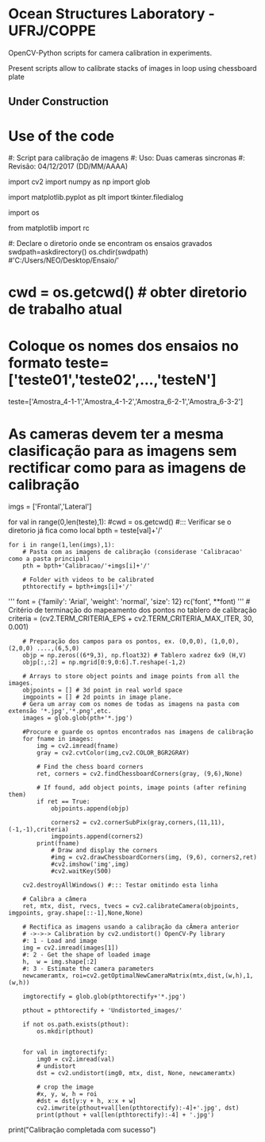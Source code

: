 # Ocean Structures Laboratory - UFRJ/COPPE
OpenCV-Python scripts for camera calibration in experiments.

Present scripts allow to calibrate stacks of images in loop using chessboard plate

## Under Construction


# Use of the code

#: Script para calibração de imagens
#: Uso: Duas cameras sincronas
#: Revisão: 04/12/2017 (DD/MM/AAAA)

import cv2
import numpy as np
import glob

import matplotlib.pyplot as plt
import tkinter.filedialog

import os

from matplotlib import rc

#: Declare o diretorio onde se encontram os ensaios gravados
swdpath=askdirectory()
os.chdir(swdpath)
#'C:/Users/NEO/Desktop/Ensaio/'

# cwd = os.getcwd() # obter diretorio de trabalho atual


# Coloque os nomes dos ensaios no formato teste= ['teste01','teste02',...,'testeN']
teste=['Amostra_4-1-1','Amostra_4-1-2','Amostra_6-2-1','Amostra_6-3-2']

# As cameras devem ter a mesma clasificação para as imagens sem rectificar como para as imagens de calibração
imgs = ['Frontal','Lateral']

for val in range(0,len(teste),1):
    #cwd = os.getcwd() #::: Verificar se o diretorio já fica como local
    bpth = teste[val]+'/'

    for i in range(1,len(imgs),1):
        # Pasta com as imagens de calibração (considerase 'Calibracao' como a pasta principal)
        pth = bpth+'Calibracao/'+imgs[i]+'/'

        # Folder with videos to be calibrated
        pthtorectify = bpth+imgs[i]+'/'

'''
        font = {'family': 'Arial',
                'weight': 'normal',
                'size': 12}
        rc('font', **font)
        '''
        # Critério de terminação do mapeamento dos pontos no tablero de calibração
        criteria = (cv2.TERM_CRITERIA_EPS + cv2.TERM_CRITERIA_MAX_ITER, 30, 0.001)

        # Preparação dos campos para os pontos, ex. (0,0,0), (1,0,0), (2,0,0) ....,(6,5,0)
        objp = np.zeros((6*9,3), np.float32) # Tablero xadrez 6x9 (H,V)
        objp[:,:2] = np.mgrid[0:9,0:6].T.reshape(-1,2)

        # Arrays to store object points and image points from all the images.
        objpoints = [] # 3d point in real world space
        imgpoints = [] # 2d points in image plane.
        # Gera um array com os nomes de todas as imagens na pasta com extensão '*.jpg','*.png',etc.
        images = glob.glob(pth+'*.jpg')
        
        #Procure e guarde os opntos encontrados nas imagens de calibração
        for fname in images:
            img = cv2.imread(fname)
            gray = cv2.cvtColor(img,cv2.COLOR_BGR2GRAY)

            # Find the chess board corners
            ret, corners = cv2.findChessboardCorners(gray, (9,6),None)

            # If found, add object points, image points (after refining them)
            if ret == True:
                objpoints.append(objp)

                corners2 = cv2.cornerSubPix(gray,corners,(11,11),(-1,-1),criteria)
                imgpoints.append(corners2)
            print(fname)
                # Draw and display the corners
                #img = cv2.drawChessboardCorners(img, (9,6), corners2,ret)
                #cv2.imshow('img',img)
                #cv2.waitKey(500)

        cv2.destroyAllWindows() #::: Testar omitindo esta linha
        
        # Calibra a câmera
        ret, mtx, dist, rvecs, tvecs = cv2.calibrateCamera(objpoints, imgpoints, gray.shape[::-1],None,None)
        
        # Rectifica as imagens usando a calibração da cÂmera anterior
        # ->->-> Calibration by cv2.undistort() OpenCV-Py library
        #: 1 - Load and image
        img = cv2.imread(images[1])
        #: 2 - Get the shape of loaded image
        h,  w = img.shape[:2]
        #: 3 - Estimate the camera parameters
        newcameramtx, roi=cv2.getOptimalNewCameraMatrix(mtx,dist,(w,h),1,(w,h))
        
        imgtorectify = glob.glob(pthtorectify+'*.jpg')
        
        pthout = pthtorectify + 'Undistorted_images/'

        if not os.path.exists(pthout):
            os.mkdir(pthout)
            
        
        for val in imgtorectify:
            img0 = cv2.imread(val)
            # undistort
            dst = cv2.undistort(img0, mtx, dist, None, newcameramtx)

            # crop the image
            #x, y, w, h = roi
            #dst = dst[y:y + h, x:x + w]
            cv2.imwrite(pthout+val[len(pthtorectify):-4]+'.jpg', dst)
            print(pthout + val[len(pthtorectify):-4] + '.jpg')

print("Calibração completada com sucesso")

